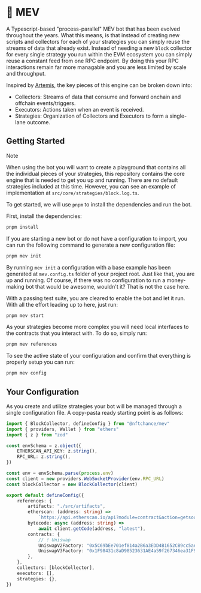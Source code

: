 # 🥵 MEV

A Typescript-based "process-parallel" MEV bot that has been evolved throughout the years. What this means, is that instead of creating new scripts and collectors for each of your strategies you can simply reuse the streams of data that already exist. Instead of needing a new `block` collector for every single strategy you run within the EVM ecosystem you can simply reuse a constant feed from one RPC endpoint. By doing this your RPC interactions remain far more managable and you are less limited by scale and throughput.

Inspired by [Artemis](https://github.com/paradigmxyz/artemis), the key pieces of this engine can be broken down into:

-   Collectors: Streams of data that consume and forward onchain and offchain events/triggers.
-   Executors: Actions taken when an event is received.
-   Strategies: Organization of Collectors and Executors to form a single-lane outcome.

## Getting Started

> [!NOTE]
> When using the bot you will want to create a playground that contains all the individual pieces of your strategies, this repository contains the core engine that is needed to get you up and running. There are no default strategies included at this time. However, you can see an example of implementation at `src/core/strategies/block.log.ts`.

To get started, we will use `pnpm` to install the dependencies and run the bot.

First, install the dependencies:

```bash
pnpm install
```

If you are starting a new bot or do not have a configuration to import, you can run the following command to generate a new configuration file:

```bash
pnpm mev init
```

By running `mev init` a configuration with a base example has been generated at `mev.config.ts` folder of your project root. Just like that, you are up and running. Of course, if there was no configuration to run a money-making bot that would be awesome, wouldn't it? That is not the case here.

With a passing test suite, you are cleared to enable the bot and let it run. With all the effort leading up to here, just run:

```bash
pnpm mev start
```

As your strategies become more complex you will need local interfaces to the contracts that you interact with. To do so, simply run:

```bash
pnpm mev references
```

To see the active state of your configuration and confirm that everything is properly setup you can run:

```bash
pnpm mev config
```

## Your Configuration

As you create and utilize strategies your bot will be managed through a single configuration file. A copy-pasta ready starting point is as follows:

```typescript
import { BlockCollector, defineConfig } from "@nftchance/mev"
import { providers, Wallet } from "ethers"
import { z } from "zod"

const envSchema = z.object({
    ETHERSCAN_API_KEY: z.string(),
    RPC_URL: z.string(),
})

const env = envSchema.parse(process.env)
const client = new providers.WebSocketProvider(env.RPC_URL)
const blockCollector = new BlockCollector(client)

export default defineConfig({
    references: {
        artifacts: "./src/artifacts",
        etherscan: (address: string) =>
            `https://api.etherscan.io/api?module=contract&action=getsourcecode&address=${address}&apiKey=${env.ETHERSCAN_API_KEY}`,
        bytecode: async (address: string) =>
            await client.getCode(address, "latest"),
        contracts: {
            // ! Uniswap
            UniswapV2Factory: "0x5C69bEe701ef814a2B6a3EDD4B1652CB9cc5aA6f",
            UniswapV3Factory: "0x1F98431c8aD98523631AE4a59f267346ea31F984",
        },
    },
    collectors: [blockCollector],
    executors: [],
    strategies: {},
})
```
